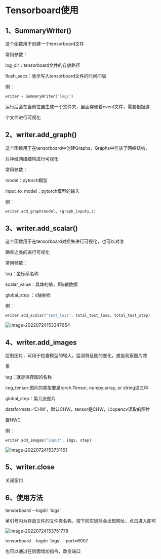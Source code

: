# Tensorboard使用

## 1、SummaryWriter()

这个函数用于创建一个tensorboard文件

常用参数：

log_dir：tensorboard文件的存放路径

flush_secs：表示写入tensorboard文件的时间间隔

例：

```python
writer = SummaryWriter("logs")
```

运行后会在当前位置生成一个文件夹，里面存储着event文件，需要根据这

个文件进行可视化

## 2、writer.add_graph()

这个函数用于在tensorboard中创建Graphs，Graphs中存放了网络结构，

对神经网络结构进行可视化

常用参数：

model：pytorch模型

input_to_model：pytorch模型的输入

例：

```python
writer.add_graph(model, (graph_inputs,))
```

## 3、writer.add_scalar()

这个函数用于在tensorboard对损失进行可视化，也可以对准

确率之类的进行可视化

常用参数：

tag：坐标系名称

scalar_value：具体的值，即y轴数据

global_step ：x轴坐标

例：

```python
writer.add_scalar("test_loss", total_test_loss, total_test_step)
```

![image-20220724153347654](C:\Users\s'j'y\AppData\Roaming\Typora\typora-user-images\image-20220724153347654.png)

## 4、writer.add_images

绘制图片，可用于检查模型的输入，监测特征图的变化，或是观察图片效

果 

tag：就是保存图的名称

img_tensor:图片的类型要是torch.Tensor, numpy.array, or string这三种

global_step：第几张图片

dataformats=‘CHW’，默认CHW，tensor是CHW，以opencv读取的图片

要HWC

例：

```python
writer.add_images("input", imgs, step)
```

![image-20220724153731161](C:\Users\s'j'y\AppData\Roaming\Typora\typora-user-images\image-20220724153731161.png)

## 5、writer.close

关闭窗口

## 6、使用方法

 tensorboard --logdir 'logs'

单引号内为存放文件的文件夹名称，按下回车键后会出现网址，点击进入即可

![image-20220724153751778](C:\Users\s'j'y\AppData\Roaming\Typora\typora-user-images\image-20220724153751778.png)

tensorboard --logdir ‘logs’  --port=6007

也可以通过在后面增加指令，改变端口

